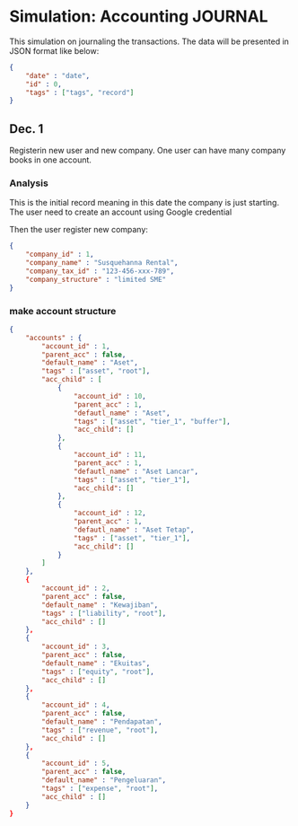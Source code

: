 # Simulation: Accounting JOURNAL
This simulation on journaling the transactions.
The data will be presented in JSON format like below:
```JSON
{
    "date" : "date",
    "id" : 0,
    "tags" : ["tags", "record"]
}
```
## Dec. 1
Registerin new user and new company.
One user can have many company books in one account.

### Analysis
This is the initial record meaning in this date the company is just starting.
The user need to create an account using Google credential 

Then the user register new company:
```json
{
    "company_id" : 1,
    "company_name" : "Susquehanna Rental",
    "company_tax_id" : "123-456-xxx-789",
    "company_structure" : "limited SME"
}
```

### make account structure
```json
{
    "accounts" : {
        "account_id" : 1,
        "parent_acc" : false,
        "default_name" : "Aset",
        "tags" : ["asset", "root"],
        "acc_child" : [
            {
                "account_id" : 10,
                "parent_acc" : 1,
                "defautl_name" : "Aset",
                "tags" : ["asset", "tier_1", "buffer"],
                "acc_child": []
            },
            {
                "account_id" : 11,
                "parent_acc" : 1,
                "defautl_name" : "Aset Lancar",
                "tags" : ["asset", "tier_1"],
                "acc_child": []
            },
            {
                "account_id" : 12,
                "parent_acc" : 1,
                "defautl_name" : "Aset Tetap",
                "tags" : ["asset", "tier_1"],
                "acc_child": []
            }
        ]
    },
    {
        "account_id" : 2,
        "parent_acc" : false,
        "default_name" : "Kewajiban",
        "tags" : ["liability", "root"],
        "acc_child" : []
    },
    {
        "account_id" : 3,
        "parent_acc" : false,
        "default_name" : "Ekuitas",
        "tags" : ["equity", "root"],
        "acc_child" : []
    },
    {
        "account_id" : 4,
        "parent_acc" : false,
        "default_name" : "Pendapatan",
        "tags" : ["revenue", "root"],
        "acc_child" : []
    },
    {
        "account_id" : 5,
        "parent_acc" : false,
        "default_name" : "Pengeluaran",
        "tags" : ["expense", "root"],
        "acc_child" : []
    }
}
```